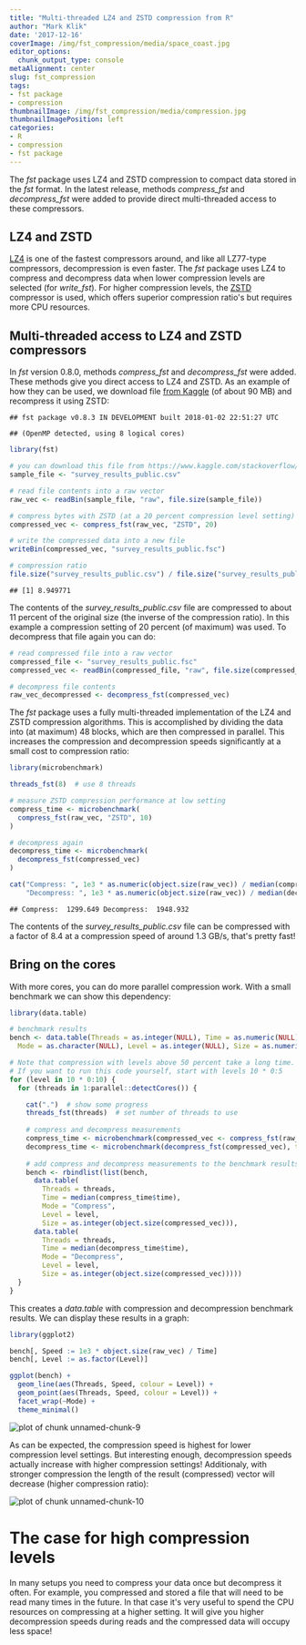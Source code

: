 ```yaml
---
title: "Multi-threaded LZ4 and ZSTD compression from R"
author: "Mark Klik"
date: '2017-12-16'
coverImage: /img/fst_compression/media/space_coast.jpg
editor_options:
  chunk_output_type: console
metaAlignment: center
slug: fst_compression
tags:
- fst package
- compression
thumbnailImage: /img/fst_compression/media/compression.jpg
thumbnailImagePosition: left
categories:
- R
- compression
- fst package
---
```


The _fst_ package uses LZ4 and ZSTD compression to compact data stored in the _fst_ format. In the latest release, methods _compress\_fst_ and _decompress\_fst_ were added to provide direct multi-threaded access to these compressors.

<!--more-->

## LZ4 and ZSTD

[LZ4](http://lz4.github.io/lz4/) is one of the fastest compressors around, and like all LZ77-type compressors, decompression is even faster. The _fst_ package uses LZ4 to compress and decompress data when lower compression levels are selected (for _write\_fst_). For higher compression levels, the [ZSTD](https://github.com/facebook/zstd) compressor is used, which offers superior compression ratio's but requires more CPU resources.

## Multi-threaded access to LZ4 and ZSTD compressors

In _fst_ version 0.8.0, methods _compress\_fst_ and _decompress\_fst_ were added. These methods give you direct access to LZ4 and ZSTD. As an example of how they can be used, we download file [from Kaggle](https://www.kaggle.com/stackoverflow/so-survey-2017) (of about 90 MB) and recompress it using ZSTD:


```
## fst package v0.8.3 IN DEVELOPMENT built 2018-01-02 22:51:27 UTC
```

```
## (OpenMP detected, using 8 logical cores)
```


```r
library(fst)

# you can download this file from https://www.kaggle.com/stackoverflow/so-survey-2017
sample_file <- "survey_results_public.csv"

# read file contents into a raw vector
raw_vec <- readBin(sample_file, "raw", file.size(sample_file))

# compress bytes with ZSTD (at a 20 percent compression level setting)
compressed_vec <- compress_fst(raw_vec, "ZSTD", 20)

# write the compressed data into a new file
writeBin(compressed_vec, "survey_results_public.fsc")

# compression ratio
file.size("survey_results_public.csv") / file.size("survey_results_public.fsc")
```

```
## [1] 8.949771
```

The contents of the _survey\_results\_public.csv_ file are compressed to about 11 percent of the original size (the inverse of the compression ratio). In this example a compression setting of 20 percent (of maximum) was used. To decompress that file again you can do:


```r
# read compressed file into a raw vector
compressed_file <- "survey_results_public.fsc"
compressed_vec <- readBin(compressed_file, "raw", file.size(compressed_file))

# decompress file contents
raw_vec_decompressed <- decompress_fst(compressed_vec)
```

The _fst_ package uses a fully multi-threaded implementation of the LZ4 and ZSTD compression algorithms. This is accomplished by dividing the data into (at maximum) 48 blocks, which are then compressed in parallel. This increases the compression and decompression speeds significantly at a small cost to compression ratio:


```r
library(microbenchmark)

threads_fst(8)  # use 8 threads

# measure ZSTD compression performance at low setting
compress_time <- microbenchmark(
  compress_fst(raw_vec, "ZSTD", 10)
)

# decompress again
decompress_time <- microbenchmark(
  decompress_fst(compressed_vec)
)

cat("Compress: ", 1e3 * as.numeric(object.size(raw_vec)) / median(compress_time$time),
    "Decompress: ", 1e3 * as.numeric(object.size(raw_vec)) / median(decompress_time$time))
```


```
## Compress:  1299.649 Decompress:  1948.932
```

The contents of the _survey\_results\_public.csv_ file can be compressed with a factor of 8.4 at a compression speed of around 1.3 GB/s, that's pretty fast!

## Bring on the cores

With more cores, you can do more parallel compression work. With a small benchmark we can show this dependency:


```r
library(data.table)

# benchmark results
bench <- data.table(Threads = as.integer(NULL), Time = as.numeric(NULL),
  Mode = as.character(NULL), Level = as.integer(NULL), Size = as.numeric(NULL))

# Note that compression with levels above 50 percent take a long time.
# If you want to run this code yourself, start with levels 10 * 0:5
for (level in 10 * 0:10) {
  for (threads in 1:parallel::detectCores()) {

    cat(".")  # show some progress
    threads_fst(threads)  # set number of threads to use
    
    # compress and decompress measurements
    compress_time <- microbenchmark(compressed_vec <- compress_fst(raw_vec, "ZSTD", level), times = 25)
    decompress_time <- microbenchmark(decompress_fst(compressed_vec), times = 25)
    
    # add compress and decompress measurements to the benchmark results
    bench <- rbindlist(list(bench, 
      data.table(
        Threads = threads,
        Time = median(compress_time$time),
        Mode = "Compress",
        Level = level,
        Size = as.integer(object.size(compressed_vec))),
      data.table(
        Threads = threads,
        Time = median(decompress_time$time),
        Mode = "Decompress",
        Level = level,
        Size = as.integer(object.size(compressed_vec)))))
  }
}
```

This creates a _data.table_ with compression and decompression benchmark results. We can display these results in a graph:


```r
library(ggplot2)

bench[, Speed := 1e3 * object.size(raw_vec) / Time]
bench[, Level := as.factor(Level)]

ggplot(bench) +
  geom_line(aes(Threads, Speed, colour = Level)) +
  geom_point(aes(Threads, Speed, colour = Level)) +
  facet_wrap(~Mode) +
  theme_minimal()
```

![plot of chunk unnamed-chunk-9](/img/fst_compression/img/fig-unnamed-chunk-9-1.png)

As can be expected, the compression speed is highest for lower compression level settings. But interesting enough, decompression speeds actually increase with higher compression settings! Additionaly, with stronger compression the length of the result (compressed) vector will decrease (higher compression ratio):

![plot of chunk unnamed-chunk-10](/img/fst_compression/img/fig-unnamed-chunk-10-1.png)

# The case for high compression levels

In many setups you need to compress your data once but decompress it often. For example, you compressed and stored a file that will need to be read many times in the future. In that case it's very useful to spend the CPU resources on compressing at a higher setting. It will give you higher decompression speeds during reads and the compressed data will occupy less space!
